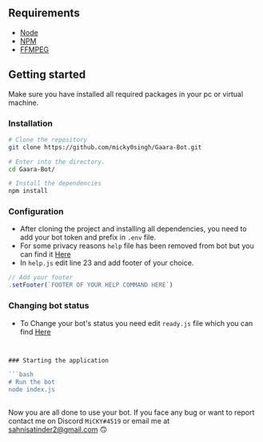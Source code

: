 ## Requirements

- [Node](https://nodejs.org/en/)
- [NPM](https://www.npmjs.com/)
- [FFMPEG](https://www.ffmpeg.org/)

## Getting started

Make sure you have installed all required packages in your pc or virtual machine.

### Installation

```bash
# Clone the repository
git clone https://github.com/micky0singh/Gaara-Bot.git

# Enter into the directory.
cd Gaara-Bot/

# Install the dependencies
npm install
```
### Configuration

- After cloning the project and installing all dependencies, you need to add your bot token and prefix in `.env` file.
- For some privacy reasons `help` file has been removed from bot but you can find it [Here](Secrets/help.js) 
- In `help.js` edit line 23 and add footer of your choice.

```js
// Add your footer
.setFooter(`FOOTER OF YOUR HELP COMMAND HERE`)
```

### Changing bot status

- To Change your bot's status you need edit `ready.js` file which you can find [Here](events/ready.js)
```js


### Starting the application

```bash
# Run the bot
node index.js
```

##

Now you are all done to use your bot. If you face any bug or want to report contact me on Discord `MiCKY#4519` or email me at sahnisatinder2@gmail.com 🙃
